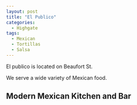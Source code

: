 ```yaml
---
layout: post
title: "El Publico"
categories:
  - Highgate
tags:
  - Mexican
  - Tortillas
  - Salsa
---
```


El publico is located on Beaufort St.

We serve a wide variety of Mexican food.

## Modern Mexican Kitchen and Bar